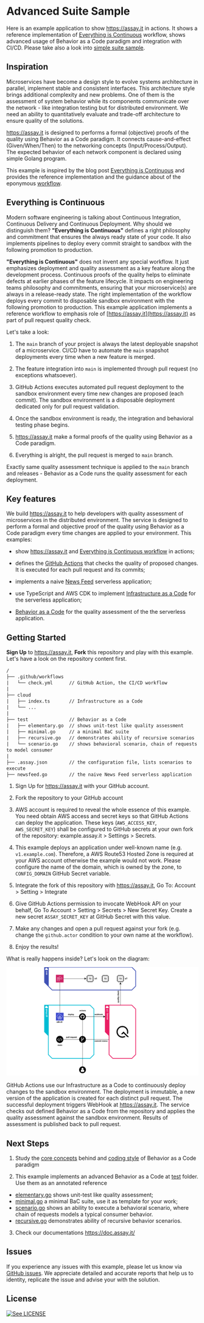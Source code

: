 # Advanced Suite Sample

Here is an example application to show https://assay.it in actions. It shows a reference
implementation of [Everything is Continuous](https://doc.assay.it/2020/07/01/Everything-is-Continuous.html) workflow, shows advanced usage of Behavior as a Code paradigm and integration with CI/CD. Please take also a look into [simple suite sample](https://github.com/assay-it/sample.assay.it).


## Inspiration

Microservices have become a design style to evolve systems architecture in parallel,
implement stable and consistent interfaces. This architecture style brings additional
complexity and new problems. One of them is the assessment of system behavior while its
components communicate over the network - like integration testing but for distributed
environment. We need an ability to quantitatively evaluate and trade-off architecture
to ensure quality of the solutions.

https://assay.it is designed to performs a formal (objective) proofs of the quality using
Behavior as a Code paradigm. It connects cause-and-effect (Given/When/Then) to the networking
concepts (Input/Process/Output). The expected behavior of each network component is declared
using simple Golang program.

This example is inspired by the blog post [Everything is Continuous](https://doc.assay.it/2020/07/01/Everything-is-Continuous.html) and provides the reference implementation and the guidance about of the eponymous [workflow](https://doc.assay.it/docs/workflows/everything-is-continuous). 


## Everything is Continuous

Modern software engineering is talking about Continuous Integration, Continuous Delivery and Continuous Deployment. Why should we distinguish them? **"Everything is Continuous"** defines a right philosophy and commitment that ensures the always ready state of your code. It also implements pipelines to deploy every commit straight to sandbox with the following promotion to production.

**"Everything is Continuous"** does not invent any special workflow. It just emphasizes deployment and quality assessment as a key feature along the development process. Continuous proofs of the quality helps to eliminate defects at earlier phases of the feature lifecycle. It impacts on engineering teams philosophy and commitments, ensuring that your microservice(s) are always in a release-ready state. The right implementation of the workflow deploys every commit to disposable sandbox environment with the following promotion to production. This example application implements a reference workflow to emphasis role of [https://assay.it](https://assay.it) as part of pull request
quality check.

Let's take a look:
 
1. The `main` branch of your project is always the latest deployable snapshot of a microservice. CI/CD have to automate the `main` snapshot deployments every time when a new feature is merged. 

2. The feature integration into `main` is implemented through pull request (no exceptions whatsoever).

3. GitHub Actions executes automated pull request deployment to the sandbox environment every time new changes are proposed (each commit). The sandbox environment is a disposable deployment dedicated only for pull request validation.

4. Once the sandbox environment is ready, the integration and behavioral testing phase begins.

5. https://assay.it make a formal proofs of the quality using Behavior as a Code paradigm.

6. Everything is alright, the pull request is merged to `main` branch. 

Exactly same quality assessment technique is applied to the `main` branch and releases - Behavior as a Code runs the quality assessment for each deployment.

## Key features

We build https://assay.it to help developers with quality assessment of microservices in the distributed environment. The service is designed to perform a formal and objective proof of the quality using Behavior as a Code paradigm every time changes are applied to your environment. This examples:

* show https://assay.it and [Everything is Continuous workflow](https://doc.assay.it//docs/workflows/everything-is-continuous) in actions;

* defines the [GitHub Actions](.github/workflows/check.yml) that checks the quality of proposed changes. It is executed for each pull request and its commits;

* implements a naive [News Feed](newsfeed.go) serverless application;

* use TypeScript and AWS CDK to implement [Infrastructure as a Code](cloud) for the serverless application;

* [Behavior as a Code](test) for the quality assessment of the the serverless application.


## Getting Started

**Sign Up** to https://assay.it, **Fork** this repository and play with this example. Let's have a look on the repository content first.

```
/
├── .github/workflows
|   └── check.yml      // GitHub Action, the CI/CD workflow
|
├── cloud
|   ├── index.ts       // Infrastructure as a Code
|   └── ...
|
├── test               // Behavior as a Code
|   ├── elementary.go  // shows unit-test like quality assessment
|   ├── minimal.go     // a minimal BaC suite
|   ├── recursive.go   // demonstrates ability of recursive scenarios
|   └── scenario.go    // shows behavioral scenario, chain of requests to model consumer 
|
├── .assay.json        // the configuration file, lists scenarios to execute
├── newsfeed.go        // the naive News Feed serverless application
```

1. Sign Up for https://assay.it with your GitHub account.

2. Fork the repository to your GitHub account

3. AWS account is required to reveal the whole essence of this example. You need obtain AWS access and secret keys so that GitHub Actions can deploy the application. These keys (`AWS_ACCESS_KEY`, `AWS_SECRET_KEY`) shall be configured to GitHub secrets at your own fork of the repository: example.assay.it > Settings > Secrets. 

4. This example deploys an application under well-known name (e.g. `v1.example.com`). Therefore, a AWS Route53 Hosted Zone is required at your AWS account otherwise the example would not work. Please configure the name of the domain, which is owned by the zone, to `CONFIG_DOMAIN` GitHub Secret variable.

5. Integrate the fork of this repository with https://assay.it, Go To: Account > Setting > Integrate

6. Give GitHub Actions permission to invocate WebHook API on your behalf, Go To Account > Setting > Secrets > New Secret Key. Create a new secret `ASSAY_SECRET_KEY` at GitHub Secret with this value.

7. Make any changes and open a pull request against your fork (e.g. change the `github.actor` condition to your own name at the workflow).

8. Enjoy the results!

What is really happens inside? Let's look on the diagram:

![Everything is Continuous](highlevel-design.svg "Everything is Continuous")

GitHub Actions use our Infrastructure as a Code to continuously deploy changes to the sandbox environment. The deployment is immutable, a new version of the application is created for each distinct pull request. The successful deployment triggers WebHook at https://assay.it. The service checks out defined Behavior as a Code from the repository and applies the quality assessment against the sandbox environment. Results of assessment is published back to pull request. 

## Next Steps

1. Study the [core concepts](https://doc.assay.it/docs/core) behind and [coding style](https://doc.assay.it/docs/core/style) of Behavior as a Code paradigm

2. This example implements an advanced Behavior as a Code at [test](test) folder. Use them as an annotated reference
  * [elementary.go](test/elementary.go) shows unit-test like quality assessment;
  * [minimal.go](test/minimal.go) a minimal BaC suite, use it as template for your work;
  * [scenario.go](test/scenario.go) shows an ability to execute a behavioral scenario, where chain of requests models a typical consumer behavior.
  * [recursive.go](test/recursive.go) demonstrates ability of recursive behavior scenarios.

3. Check our documentations https://doc.assay.it/

## Issues

If you experience any issues with this example, please let us know via [GitHub issues](https://github.com/assay-it/example.assay.it/issues). We appreciate detailed and accurate reports that help us to identity, replicate the issue and advise your with the solution.


## License

[![See LICENSE](https://img.shields.io/github/license/assay-it/example.assay.it.svg?style=for-the-badge)](LICENSE)

